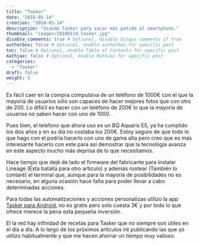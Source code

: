 ```yaml
---
title: "Tasker"
date: "2018-01-14"
creation: "2018-01-14"
description: "Usando Tasker para sacar más patido al smartphone."
thumbnail: "images/20180114_tasker.jpg"
disable_comments: true # Optional, disable Disqus comments if true
authorbox: false # Optional, enable authorbox for specific post
toc: false # Optional, enable Table of Contents for specific post
mathjax: false # Optional, enable MathJax for specific post
categories:
  - "Tasker"
draft: false
weight: 5
---
```


Es fácil caer en la compra compulsiva de un teléfono de 1000€ con el que la mayoría de usuarios sólo son capaces de hacer mejores fotos que con otro de 200. Lo difícil es hacer con un teléfono de 200€ lo que la mayoría de usuarios no saben hacer con uno de 1000.

Pues bien, el telefono que ahora uso es un BQ Aquaris E5, ya ha cumplido los dos años y en su día no costaba los 200€. Estoy seguro de que todo lo que hago con el podría hacerlo con uno de gama alta pero creo que es más interesante hacerlo con este para así demostrar que la tecnología avanza en este aspecto mucho más deprisa de lo que necesitamos.

Hace tiempo que dejé de lado el firmware del fabricante para instalar Lineage (Esta batalla para otro artículo) y además rootear (También lo contaré) el terminal que, aunque para la mayoría de posibilidades no es necesario, en alguna ocasión hace falta para poder llevar a cabo determinadas acciones.

Para todas las automatizaciones y acciones personalizas utilizo la app <a href="https://play.google.com/store/apps/details?id=net.dinglisch.android.taskerm&#038;hl=es" rel="noopener" target="_blank">Tasker para Android</a>, no es gratis pero solo cuesta 3€ y por todo lo que ofrece merece la pena esta pequeña inversión.

El la red hay infinidad de recetas para Tasker que no siempre son útiles en el día a día. A lo largo de los próximos artículos iré publicando las que yo utilizo habitualmente y que me hacen ahorrar un tiempo muy valioso.
